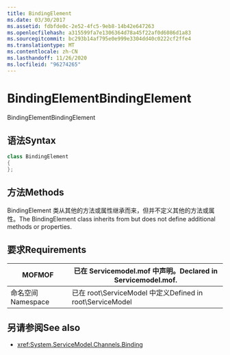 ```yaml
---
title: BindingElement
ms.date: 03/30/2017
ms.assetid: fdbfde0c-2e52-4fc5-9eb8-14b42e647263
ms.openlocfilehash: a315599fa7e1306364d78a45f22af0d6086d1a83
ms.sourcegitcommit: bc293b14af795e0e999e3304dd40c0222cf2ffe4
ms.translationtype: MT
ms.contentlocale: zh-CN
ms.lasthandoff: 11/26/2020
ms.locfileid: "96274265"
---
```

# <a name="bindingelement"></a><span data-ttu-id="6d9c5-102">BindingElement</span><span class="sxs-lookup"><span data-stu-id="6d9c5-102">BindingElement</span></span>

<span data-ttu-id="6d9c5-103">BindingElement</span><span class="sxs-lookup"><span data-stu-id="6d9c5-103">BindingElement</span></span>  
  
## <a name="syntax"></a><span data-ttu-id="6d9c5-104">语法</span><span class="sxs-lookup"><span data-stu-id="6d9c5-104">Syntax</span></span>  
  
```csharp  
class BindingElement  
{  
};  
```  
  
## <a name="methods"></a><span data-ttu-id="6d9c5-105">方法</span><span class="sxs-lookup"><span data-stu-id="6d9c5-105">Methods</span></span>  

 <span data-ttu-id="6d9c5-106">BindingElement 类从其他的方法或属性继承而来，但并不定义其他的方法或属性。</span><span class="sxs-lookup"><span data-stu-id="6d9c5-106">The BindingElement class inherits from but does not define additional methods or properties.</span></span>  
  
## <a name="requirements"></a><span data-ttu-id="6d9c5-107">要求</span><span class="sxs-lookup"><span data-stu-id="6d9c5-107">Requirements</span></span>  
  
|<span data-ttu-id="6d9c5-108">MOF</span><span class="sxs-lookup"><span data-stu-id="6d9c5-108">MOF</span></span>|<span data-ttu-id="6d9c5-109">已在 Servicemodel.mof 中声明。</span><span class="sxs-lookup"><span data-stu-id="6d9c5-109">Declared in Servicemodel.mof.</span></span>|  
|---------|-----------------------------------|  
|<span data-ttu-id="6d9c5-110">命名空间</span><span class="sxs-lookup"><span data-stu-id="6d9c5-110">Namespace</span></span>|<span data-ttu-id="6d9c5-111">已在 root\ServiceModel 中定义</span><span class="sxs-lookup"><span data-stu-id="6d9c5-111">Defined in root\ServiceModel</span></span>|  
  
## <a name="see-also"></a><span data-ttu-id="6d9c5-112">另请参阅</span><span class="sxs-lookup"><span data-stu-id="6d9c5-112">See also</span></span>

- <xref:System.ServiceModel.Channels.Binding>
